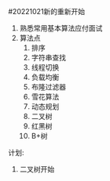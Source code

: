 #20221021新的重新开始
1. 熟悉常用基本算法应付面试
2. 算法点
   1. 排序
   2. 字符串查找
   3. 线程切换
   4. 负载均衡
   5. 布隆过滤器
   6. 雪花算法
   7. 动态规划
   8. 二叉树
   9. 红黑树
   10. B+树


计划:
1. 二叉树开始